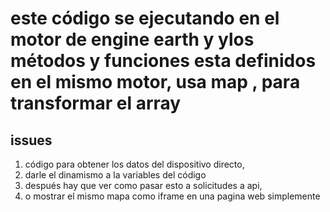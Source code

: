 # este código se ejecutando en el motor de engine earth y  ylos métodos y funciones esta definidos en el mismo motor, usa map , para transformar el array

## issues 
1. código para obtener los datos  del dispositivo directo,
2. darle el dinamismo a la variables del código
3. después hay que ver como pasar esto a solicitudes a api, 
4. o mostrar el mismo mapa como iframe en una pagina web simplemente